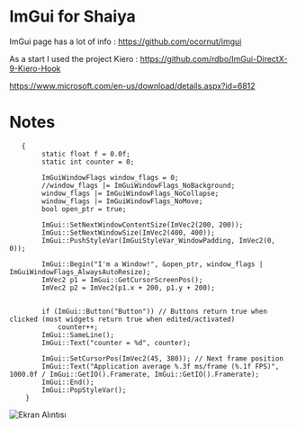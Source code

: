 # ImGui for Shaiya
ImGui page has a lot of info : https://github.com/ocornut/imgui

As a start I used the project Kiero : https://github.com/rdbo/ImGui-DirectX-9-Kiero-Hook

https://www.microsoft.com/en-us/download/details.aspx?id=6812

# Notes

       {
            static float f = 0.0f;
            static int counter = 0;

            ImGuiWindowFlags window_flags = 0;
            //window_flags |= ImGuiWindowFlags_NoBackground;
            window_flags |= ImGuiWindowFlags_NoCollapse; 
            window_flags |= ImGuiWindowFlags_NoMove; 
            bool open_ptr = true;

            ImGui::SetNextWindowContentSize(ImVec2(200, 200));
            ImGui::SetNextWindowSize(ImVec2(400, 400));
            ImGui::PushStyleVar(ImGuiStyleVar_WindowPadding, ImVec2(0, 0));
            
            ImGui::Begin("I'm a Window!", &open_ptr, window_flags | ImGuiWindowFlags_AlwaysAutoResize);
            ImVec2 p1 = ImGui::GetCursorScreenPos();
            ImVec2 p2 = ImVec2(p1.x + 200, p1.y + 200);


            if (ImGui::Button("Button")) // Buttons return true when clicked (most widgets return true when edited/activated)
                counter++;
            ImGui::SameLine();
            ImGui::Text("counter = %d", counter);

            ImGui::SetCursorPos(ImVec2(45, 380)); // Next frame position
            ImGui::Text("Application average %.3f ms/frame (%.1f FPS)", 1000.0f / ImGui::GetIO().Framerate, ImGui::GetIO().Framerate);
            ImGui::End();
            ImGui::PopStyleVar();
        }
        
        
![Ekran Alıntısı](https://user-images.githubusercontent.com/50587074/97797058-524a5100-1c22-11eb-8244-4860c4e15d57.PNG)

            

